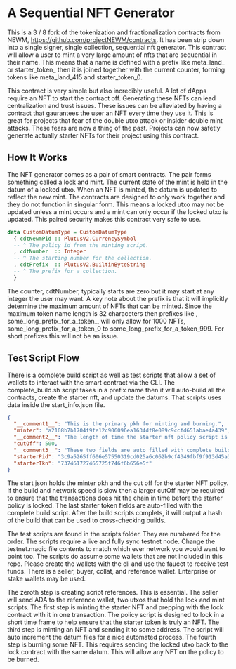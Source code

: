 # A Sequential NFT Generator

This is a 3 / 8 fork of the tokenization and fractionalization contracts from NEWM, https://github.com/projectNEWM/contracts. It has been strip down into a single signer, single collection, sequential nft generator. This contract will allow a user to mint a very large amount of nfts that are sequential in their name. This means that a name is defined with a prefix like meta_land_ or starter_token_ then it is joined together with the current counter, forming tokens like meta_land_415 and starter_token_0. 

This contract is very simple but also incredibly useful. A lot of dApps require an NFT to start the contract off. Generating these NFTs can lead centralization and trust issues. These issues can be alleviated by having a contract that gaurantees the user an NFT every time they use it. This is great for projects that fear of the double utxo attack or insider double mint attacks. These fears are now a thing of the past. Projects can now safetly generate actually starter NFTs for their project using this contract.

## How It Works

The NFT generator comes as a pair of smart contracts. The pair forms something called a lock and mint. The current state of the mint is held in the datum of a locked utxo. When an NFT is minted, the datum is updated to reflect the new mint. The contracts are designed to only work together and they do not function in singular form. This means a locked utxo may not be updated unless a mint occurs and a mint can only occur if the locked utxo is updated. This paired security makes this contract very safe to use.

```hs
data CustomDatumType = CustomDatumType
  { cdtNewmPid :: PlutusV2.CurrencySymbol
  -- ^ The policy id from the minting script.
  , cdtNumber  :: Integer
  -- ^ The starting number for the collection.
  , cdtPrefix  :: PlutusV2.BuiltinByteString
  -- ^ The prefix for a collection.
  }
```

The counter, cdtNumber, typically starts are zero but it may start at any integer the user may want. A key note about the prefix is that it will implicitly determine the maximum amount of NFTs that can be minted. Since the maximum token name length is 32 characeters then prefixes like , some_long_prefix_for_a_token_, will only allow for 1000 NFTs, some_long_prefix_for_a_token_0 to some_long_prefix_for_a_token_999. For short prefixes this will not be an issue.

## Test Script Flow

There is a complete build script as well as test scripts that allow a set of wallets to interact with the smart contract via the CLI. The complete_build.sh script takes in a prefix name then it will auto-build all the contracts, create the starter nft, and update the datums. That scripts uses data inside the start_info.json file.

```json
{
  "__comment1__": "This is the primary pkh for minting and burning.",
  "minter": "a2108b7b1704f9fe12c906096ea1634df8e089c9ccfd651abae4a439",
  "__comment2__": "The length of time the starter nft policy script is open.",
  "cutOff": 500,
  "__comment3__": "These two fields are auto filled with complete_build.sh",
  "starterPid": "3c9a5265ff606e57550319cd025a6c062b9cf4349fbf9f913d45a3ea",
  "starterTkn": "737461727465725f746f6b656e5f"
}
```

The start json holds the minter pkh and the cut off for the starter NFT policy. If the build and network speed is slow then a larger cutOff may be required to ensure that the transactions does hit the chain in time before the starter policy is locked. The last starter token fields are auto-filled with the complete build script. After the build scripts complets, it will output a hash of the build that can be used to cross-checking builds.

The test scripts are found in the scripts folder. They are numbered for the order. The scripts require a live and fully sync testnet node. Change the testnet.magic file contents to match which ever network you would want to point too. The scripts do assume some wallets that are not included in this repo. Please create the wallets with the cli and use the faucet to receive test funds. There is a seller, buyer, collat, and reference wallet. Enterprise or stake wallets may be used.

The zeroth step is creating script references. This is essential. The seller will send ADA to the reference wallet, two utxos that hold the lock and mint scripts. The first step is minting the starter NFT and prepping with the lock contract with it in one transaction. The policy script is designed to lock in a short time frame to help ensure that the starter token is truly an NFT. The third step is minting an NFT and sending it to some address. The script will auto increment the datum files for a nice automated process. The fourth step is burning some NFT. This requires sending the locked utxo back to the lock contract with the same datum. This will allow any NFT on the policy to be burned.